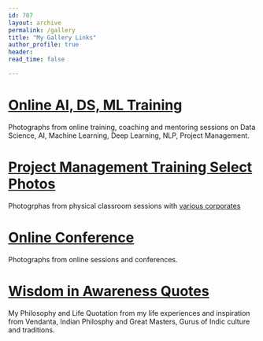 ```yaml
---
id: 707    
layout: archive
permalink: /gallery
title: "My Gallery Links"
author_profile: true
header:
read_time: false

---
```


# [Online AI, DS, ML Training](/slider-online-training)
Photographs from online training, coaching and mentoring sessions on Data Science, AI, Machine Learning, Deep Learning, NLP, Project Management.

# [Project Management Training Select Photos](/slider-pm-workshops)
Photogrphas from physical classroom sessions with [various corporates](/clients)

# [Online Conference](/slider-online-conferences)
Photographs from online sessions and conferences.

# [Wisdom in Awareness Quotes](/quotations-blog)
My Philosophy and Life Quotation from my life experiences and inspiration from Vendanta, Indian Philosphy and Great Masters, Gurus of Indic culture and traditions. 